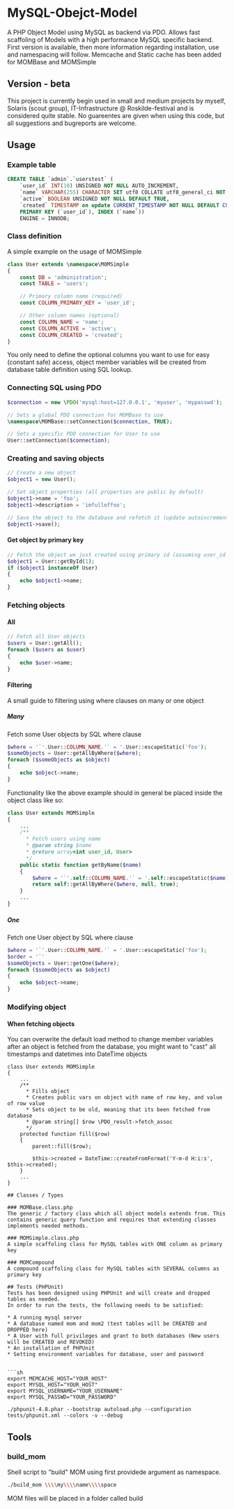 # MySQL-Obejct-Model

A PHP Object Model using MySQL as backend via PDO. Allows fast scaffoling of Models with a high performance MySQL specific backend.
First version is available, then more information regarding installation, use and namespacing will follow.
Memcache and Static cache has been added for MOMBase and MOMSimple

## Version - beta
This project is currently begin used in small and medium projects by myself, Solaris (scout group), IT-Infrastructure @ Roskilde-festival and is considered quite stable.
No guareentes are given when using this code, but all suggestions and bugreports are welcome.

## Usage
### Example table
```sql
CREATE TABLE `admin`.`userstest` (
	`user_id` INT(10) UNSIGNED NOT NULL AUTO_INCREMENT,
	`name` VARCHAR(255) CHARACTER SET utf8 COLLATE utf8_general_ci NOT NULL,
	`active` BOOLEAN UNSIGNED NOT NULL DEFAULT TRUE,
	`created` TIMESTAMP on update CURRENT_TIMESTAMP NOT NULL DEFAULT CURRENT_TIMESTAMP,
	PRIMARY KEY (`user_id`), INDEX (`name`))
	ENGINE = INNODB;
```
### Class definition
A simple example on the usage of MOMSimple
```php
class User extends \namespace\MOMSimple
{
	const DB = 'administration';
	const TABLE = 'users';

	// Primary column name (required)
	const COLUMN_PRIMARY_KEY = 'user_id';

	// Other column names (optional)
	const COLUMN_NAME = 'name';
	const COLUMN_ACTIVE = 'active';
	const COLUMN_CREATED = 'created';
}
```
You only need to define the optional columns you want to use for easy (constant safe) access, object member variables will be created from database table definition using SQL lookup.

### Connecting SQL using PDO
```php
$connection = new \PDO('mysql:host=127.0.0.1', 'myuser', 'mypasswd');

// Sets a global PDO connection for MOMBase to use
\namespace\MOMBase::setConnection($connection, TRUE);

// Sets a specific PDO connection for User to use
User::setConnection($connection);
```

### Creating and saving objects
```php
// Create a new object
$object1 = new User();

// Set object properties (all properties are public by default)
$object1->name = 'foo';
$object1->description = 'imfulloffoo';

// Save the object to the database and refetch it (update autoincrements, timestamps and other default values
$object1->save();
```
#### Get object by primary key
```php
// Fetch the object we just created using primary id (assuming user_id is 1)
$object1 = User::getById(1);
if ($object1 instanceOf User)
{
	echo $object1->name;
}
```

### Fetching objects
#### All
```php
// Fetch all User objects
$users = User::getAll();
foreach ($users as $user)
{
	echo $user->name;
}
```

#### Filtering
A small guide to filtering using where clauses on many or one object
##### Many
Fetch some User objects by SQL where clause
```php
$where = '`'.User::COLUMN_NAME.'` = '.User::escapeStatic('foo');
$someObjects = User::getAllByWhere($where);
foreach ($someObjects as $object)
{
	echo $object->name;
}
```
Functionality like the above example should in general be placed inside the object class like so:
```php
class User extends MOMSimple
{
	...
	/**
	  * Fetch users using name
	  * @param string $name
	  * @return array<int user_id, User>
	  */
	public static function getByName($name)
	{
		$where = '`'.self::COLUMN_NAME.'` = '.self::escapeStatic($name);
		return self::getAllByWhere($where, null, true);
	}
	...
}
```
##### One
Fetch one User object by SQL where clause
```php
$where = '`'.User::COLUMN_NAME.'` = '.User::escapeStatic('foo');
$order = '`'
$someObjects = User::getOne($where);
foreach ($someObjects as $object)
{
	echo $object->name;
}
```
### Modifying object
#### When fetching objects
You can overwrite the default load method to change member variables after an object is fetched from the database, you might want to "cast" all timestamps and datetimes into DateTime objects
```
class User extends MOMSimple
{
	...
	/**
	  * Fills object
	  * Creates public vars on object with name of row key, and value of row value
	  * Sets object to be old, meaning that its been fetched from database
	  * @param string[] $row \PDO_result->fetch_assoc
	  */
	protected function fill($row)
	{
		parent::fill($row);

		$this->created = DateTime::createFromFormat('Y-m-d H:i:s', $this->created);
	}
	...
}

## Classes / Types

### MOMBase.class.php
The generic / factory class which all object models extends from. This contains generic query function and requires that extending classes implements needed methods.

### MOMSimple.class.php
A simple scaffoling class for MySQL tables with ONE column as primary key

### MOMCompound
A compound scaffoling class for MySQL tables with SEVERAL columns as primary key

## Tests (PHPUnit)
Tests has been designed using PHPUnit and will create and dropped tables as needed.
In order to run the tests, the following needs to be satisfied:

* A running mysql server
* A database named mom and mom2 (test tables will be CREATED and DROPPED here)
* A User with full privileges and grant to both databases (New users will be CREATED and REVOKED)
* An installation of PHPUnit
* Setting environment variables for database, user and password


```sh
export MEMCACHE_HOST="YOUR_HOST"
export MYSQL_HOST="YOUR_HOST"
export MYSQL_USERNAME="YOUR_USERNAME"
export MYSQL_PASSWD="YOUR_PASSWORD"

./phpunit-4.8.phar --bootstrap autoload.php --configuration tests/phpunit.xml --colors -v --debug
```

## Tools
### build_mom
Shell script to "build" MOM using first providede argument as namespace.
```sh
./build_mom \\\\my\\\\name\\\\space
```
MOM files will be placed in a folder called build
